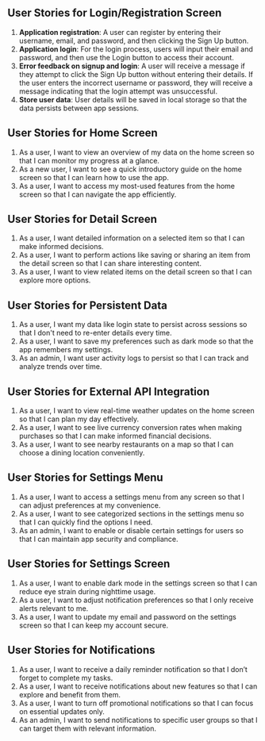 ## User Stories for Login/Registration Screen

1. **Application registration**: A user can register by entering their username, email, and password, and then clicking the Sign Up button.
2. **Application login**: For the login process, users will input their email and password, and then use the Login button to access their account.
3. **Error feedback on signup and login**: A user will receive a message if they attempt to click the Sign Up button without entering their details. If the user enters the incorrect username or password, they will receive a message indicating that the login attempt was unsuccessful.
4. **Store user data**: User details will be saved in local storage so that the data persists between app sessions.

## User Stories for Home Screen

1. As a user, I want to view an overview of my data on the home screen so that I can monitor my progress at a glance.
2. As a new user, I want to see a quick introductory guide on the home screen so that I can learn how to use the app.
3. As a user, I want to access my most-used features from the home screen so that I can navigate the app efficiently.

## User Stories for Detail Screen

1. As a user, I want detailed information on a selected item so that I can make informed decisions.
2. As a user, I want to perform actions like saving or sharing an item from the detail screen so that I can share interesting content.
3. As a user, I want to view related items on the detail screen so that I can explore more options.

## User Stories for Persistent Data

1. As a user, I want my data like login state to persist across sessions so that I don't need to re-enter details every time.
2. As a user, I want to save my preferences such as dark mode so that the app remembers my settings.
3. As an admin, I want user activity logs to persist so that I can track and analyze trends over time.

## User Stories for External API Integration

1. As a user, I want to view real-time weather updates on the home screen so that I can plan my day effectively.
2. As a user, I want to see live currency conversion rates when making purchases so that I can make informed financial decisions.
3. As a user, I want to see nearby restaurants on a map so that I can choose a dining location conveniently.

## User Stories for Settings Menu

1. As a user, I want to access a settings menu from any screen so that I can adjust preferences at my convenience.
2. As a user, I want to see categorized sections in the settings menu so that I can quickly find the options I need.
3. As an admin, I want to enable or disable certain settings for users so that I can maintain app security and compliance.

## User Stories for Settings Screen

1. As a user, I want to enable dark mode in the settings screen so that I can reduce eye strain during nighttime usage.
2. As a user, I want to adjust notification preferences so that I only receive alerts relevant to me.
3. As a user, I want to update my email and password on the settings screen so that I can keep my account secure.

## User Stories for Notifications

1. As a user, I want to receive a daily reminder notification so that I don’t forget to complete my tasks.
2. As a user, I want to receive notifications about new features so that I can explore and benefit from them.
3. As a user, I want to turn off promotional notifications so that I can focus on essential updates only.
4. As an admin, I want to send notifications to specific user groups so that I can target them with relevant information.
